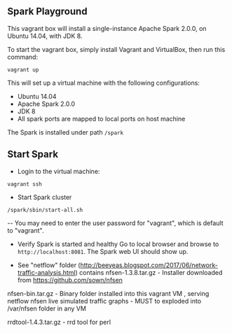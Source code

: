 Spark Playground
-----

This vagrant box will install a single-instance Apache Spark 2.0.0, on Ubuntu 14.04, with JDK 8.

To start the vagrant box, simply install Vagrant and VirtualBox, then run this command:

```
vagrant up
```

This will set up a virtual machine with the following configurations:

* Ubuntu 14.04 
* Apache Spark 2.0.0
* JDK 8
* All spark ports are mapped to local ports on host machine

The Spark is installed under path `/spark`

## Start Spark

* Login to the virtual machine:
```
vagrant ssh
```

* Start Spark cluster
```
/spark/sbin/start-all.sh
```

-- You may need to enter the user password for "vagrant", which is default to "vagrant".

* Verify Spark is started and healthy
Go to local browser and browse to `http://localhost:8081`. The Spark web UI should show up.

* See "netflow" folder (http://beeyeas.blogspot.com/2017/06/network-traffic-analysis.html)
contains
nfsen-1.3.8.tar.gz - Installer downloaded from https://github.com/sown/nfsen

nfsen-bin.tar.gz - Binary folder installed into this vagrant VM , serving netflow nfsen live simulated traffic graphs - MUST to exploded into /var/nfsen folder in any VM

rrdtool-1.4.3.tar.gz - rrd tool for perl
